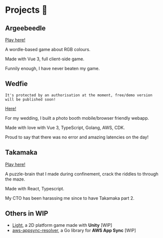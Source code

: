 # Projects 👷

## Argeebeedle

[Play here!](https://hervit0.github.io/argeebeedle/)

A wordle-based game about RGB colours.

Made with Vue 3, full client-side game.

Funnily enough, I have never beaten my game.

## Wedfie

`It's protected by an authorisation at the moment, free/demo version will be published soon!`

[Here!](https://hervit0.github.io/wedfie-public/)

For my wedding, I built a photo booth mobile/browser friendly webapp.

Made with love with Vue 3, TypeScript, Golang, AWS, CDK.

Proud to say that there was no error and amazing latencies on the day!

## Takamaka

[Play here!](https://hervit0.github.io/takamaka)

A puzzle-brain that I made during confinement, crack the riddles to through the maze.

Made with React, Typescript.

My CTO has been harassing me since to have Takamaka part 2.

## Others in WIP

- [Light](https://hervit0.github.io/unity-test), a 2D platform game made with **Unity** [WIP]
- [aws-appsync-resolver](https://github.com/hervit0/aws-appsync-resolver), a Go library for **AWS App Sync** [WIP]
